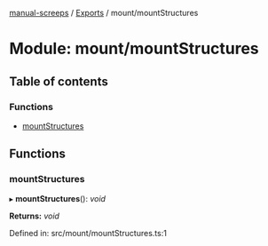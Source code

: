 [manual-screeps](../README.md) / [Exports](../modules.md) / mount/mountStructures

# Module: mount/mountStructures

## Table of contents

### Functions

- [mountStructures](mount_mountstructures.md#mountstructures)

## Functions

### mountStructures

▸ **mountStructures**(): *void*

**Returns:** *void*

Defined in: src/mount/mountStructures.ts:1
